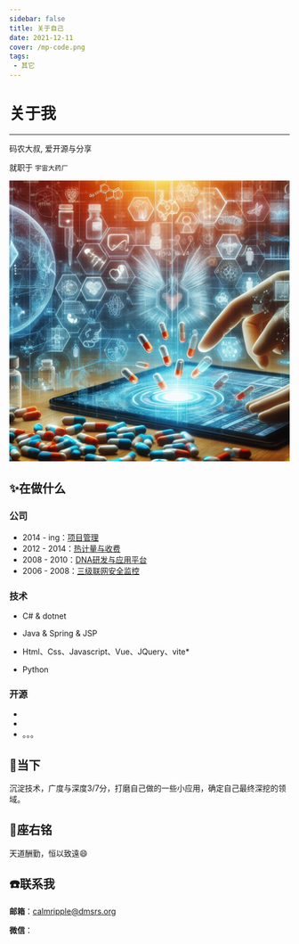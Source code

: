 ```yaml
---
sidebar: false
title: 关于自己
date: 2021-12-11
cover: /mp-code.png
tags:
 - 其它
---
```


# 关于我

---

码农大叔, 爱开源与分享

就职于 `宇宙大药厂`

![图片](./th2.jpg)

## :sparkles:在做什么
### 公司
* 2014 - ing：[项目管理](https://www.dmsrs.org/)
* 2012 - 2014：[热计量与收费](https://www.dmsrs.org)
* 2008 - 2010：[DNA研发与应用平台](https://www.dmsrs.org)
* 2006 - 2008：[三级联网安全监控](https://www.dmsrs.org)

### 技术
* C# & dotnet
* Java & Spring & JSP
* Html、Css、Javascript、Vue、JQuery、vite*

* Python

### 开源
*
*
* 。。。

## :rocket:当下
沉淀技术，广度与深度3/7分，打磨自己做的一些小应用，确定自己最终深挖的领域。

## :pencil:座右铭
天道酬勤，恒以致遠:smile:

## :phone:联系我
**邮箱**：calmripple@dmsrs.org

**微信**：

